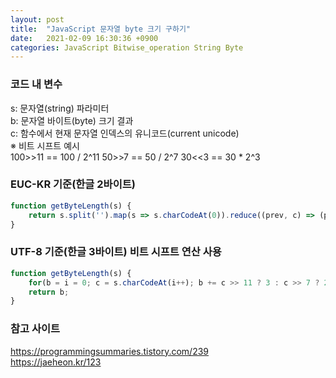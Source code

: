 ```yaml
---
layout: post
title:  "JavaScript 문자열 byte 크기 구하기"
date:   2021-02-09 16:30:36 +0900
categories: JavaScript Bitwise_operation String Byte
---
```

### 코드 내 변수
s: 문자열(string) 파라미터   
b: 문자열 바이트(byte) 크기 결과   
c: 함수에서 현재 문자열 인덱스의 유니코드(current unicode)   
※ 비트 시프트 예시   
100>>11 == 100 / 2^11   50>>7 == 50 / 2^7   30<<3 == 30 * 2^3


### EUC-KR 기준(한글 2바이트)
```js
function getByteLength(s) {
    return s.split('').map(s => s.charCodeAt(0)).reduce((prev, c) => (prev + ((c === 10) ? 2 : ((c >> 7) ? 2 : 1))), 0);
}
```

### UTF-8 기준(한글 3바이트) 비트 시프트 연산 사용
```js
function getByteLength(s) {
    for(b = i = 0; c = s.charCodeAt(i++); b += c >> 11 ? 3 : c >> 7 ? 2 : 1);
    return b;
}
```

### 참고 사이트   
https://programmingsummaries.tistory.com/239   
https://jaeheon.kr/123

